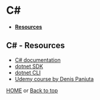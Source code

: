 # C\#

- **[Resources](#c---resources)**

## C# - Resources

- [C# documentation](https://docs.microsoft.com/en-us/dotnet/csharp/)
- [dotnet SDK](https://docs.microsoft.com/en-us/dotnet/core/sdk)
- [dotnet CLI](https://docs.microsoft.com/en-us/dotnet/core/tools/)
- [Udemy course by Denis Panjuta](https://www.udemy.com/share/101vEs2@Pm5KfWJSSVIKdkRKBkhOVD5uY1c=/)

[HOME](https://github.com/Stratis-Dermanoutsos/Full-Stack-2021#full-stack-roadmap-2021) or [Back to top](#c)
